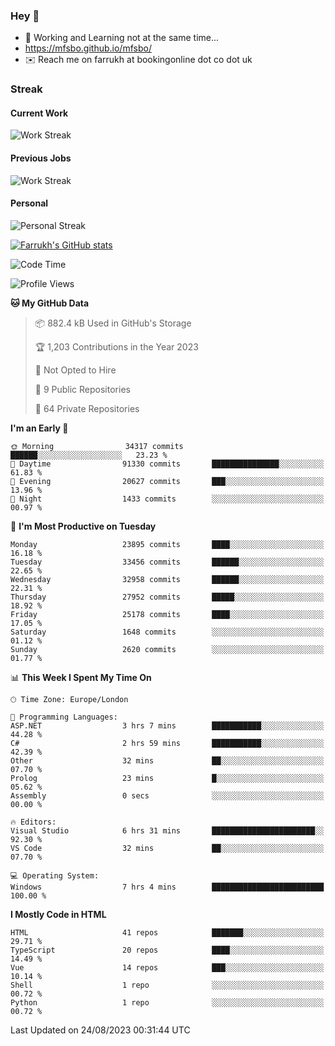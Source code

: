 ### Hey 👋

- 🏃 Working and Learning not at the same time...
- https://mfsbo.github.io/mfsbo/
- ✉️ Reach me on farrukh at bookingonline dot co dot uk

### Streak
#### Current Work
![Work Streak](https://streak-stats.demolab.com/?user=mfsbo)
#### Previous Jobs
![Work Streak](https://streak-stats.demolab.com/?user=farrukhcw)
#### Personal
![Personal Streak](https://streak-stats.demolab.com/?user=farrukhsubhani)

[![Farrukh's GitHub stats](https://github-readme-stats.vercel.app/api?username=mfsbo&hide=stars&count_private=true)](https://github.com/mfsbo/)

<!--START_SECTION:waka-->
![Code Time](http://img.shields.io/badge/Code%20Time-388%20hrs-blue)

![Profile Views](http://img.shields.io/badge/Profile%20Views-0-blue)

**🐱 My GitHub Data** 

> 📦 882.4 kB Used in GitHub's Storage 
 > 
> 🏆 1,203 Contributions in the Year 2023
 > 
> 🚫 Not Opted to Hire
 > 
> 📜 9 Public Repositories 
 > 
> 🔑 64 Private Repositories 
 > 
**I'm an Early 🐤** 

```text
🌞 Morning                34317 commits       ██████░░░░░░░░░░░░░░░░░░░   23.23 % 
🌆 Daytime                91330 commits       ███████████████░░░░░░░░░░   61.83 % 
🌃 Evening                20627 commits       ███░░░░░░░░░░░░░░░░░░░░░░   13.96 % 
🌙 Night                  1433 commits        ░░░░░░░░░░░░░░░░░░░░░░░░░   00.97 % 
```
📅 **I'm Most Productive on Tuesday** 

```text
Monday                   23895 commits       ████░░░░░░░░░░░░░░░░░░░░░   16.18 % 
Tuesday                  33456 commits       ██████░░░░░░░░░░░░░░░░░░░   22.65 % 
Wednesday                32958 commits       ██████░░░░░░░░░░░░░░░░░░░   22.31 % 
Thursday                 27952 commits       █████░░░░░░░░░░░░░░░░░░░░   18.92 % 
Friday                   25178 commits       ████░░░░░░░░░░░░░░░░░░░░░   17.05 % 
Saturday                 1648 commits        ░░░░░░░░░░░░░░░░░░░░░░░░░   01.12 % 
Sunday                   2620 commits        ░░░░░░░░░░░░░░░░░░░░░░░░░   01.77 % 
```


📊 **This Week I Spent My Time On** 

```text
🕑︎ Time Zone: Europe/London

💬 Programming Languages: 
ASP.NET                  3 hrs 7 mins        ███████████░░░░░░░░░░░░░░   44.28 % 
C#                       2 hrs 59 mins       ███████████░░░░░░░░░░░░░░   42.39 % 
Other                    32 mins             ██░░░░░░░░░░░░░░░░░░░░░░░   07.70 % 
Prolog                   23 mins             █░░░░░░░░░░░░░░░░░░░░░░░░   05.62 % 
Assembly                 0 secs              ░░░░░░░░░░░░░░░░░░░░░░░░░   00.00 % 

🔥 Editors: 
Visual Studio            6 hrs 31 mins       ███████████████████████░░   92.30 % 
VS Code                  32 mins             ██░░░░░░░░░░░░░░░░░░░░░░░   07.70 % 

💻 Operating System: 
Windows                  7 hrs 4 mins        █████████████████████████   100.00 % 
```

**I Mostly Code in HTML** 

```text
HTML                     41 repos            ███████░░░░░░░░░░░░░░░░░░   29.71 % 
TypeScript               20 repos            ████░░░░░░░░░░░░░░░░░░░░░   14.49 % 
Vue                      14 repos            ███░░░░░░░░░░░░░░░░░░░░░░   10.14 % 
Shell                    1 repo              ░░░░░░░░░░░░░░░░░░░░░░░░░   00.72 % 
Python                   1 repo              ░░░░░░░░░░░░░░░░░░░░░░░░░   00.72 % 
```




 Last Updated on 24/08/2023 00:31:44 UTC
<!--END_SECTION:waka-->
<!--
**mfsbo/mfsbo** is a ✨ _special_ ✨ repository because its `README.md` (this file) appears on your GitHub profile.

Here are some ideas to get you started:

- 🔭 I’m currently working on ...
- 🌱 I’m currently learning ...
- 👯 I’m looking to collaborate on ...
- 🤔 I’m looking for help with ...
- 💬 Ask me about ...
- 📫 How to reach me: ...
- 😄 Pronouns: ...
- ⚡ Fun fact: ...
-->
